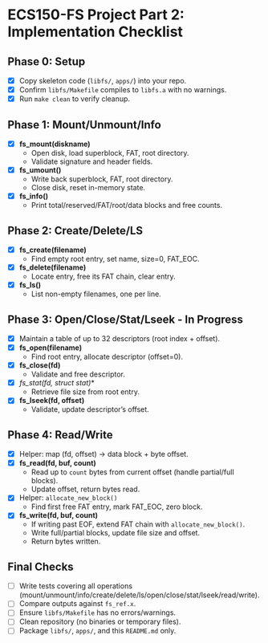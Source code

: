 # ECS150-FS Project Part 2: Implementation Checklist

## Phase 0: Setup
- [x] Copy skeleton code (`libfs/`, `apps/`) into your repo.
- [x] Confirm `libfs/Makefile` compiles to `libfs.a` with no warnings.
- [x] Run `make clean` to verify cleanup.

## Phase 1: Mount/Unmount/Info
- [x] **fs_mount(diskname)**
  - Open disk, load superblock, FAT, root directory.
  - Validate signature and header fields.
- [x] **fs_umount()**
  - Write back superblock, FAT, root directory.
  - Close disk, reset in-memory state.
- [x] **fs_info()**
  - Print total/reserved/FAT/root/data blocks and free counts.

## Phase 2: Create/Delete/LS
- [x] **fs_create(filename)**
  - Find empty root entry, set name, size=0, FAT_EOC.
- [x] **fs_delete(filename)**
  - Locate entry, free its FAT chain, clear entry.
- [x] **fs_ls()**
  - List non-empty filenames, one per line.

## Phase 3: Open/Close/Stat/Lseek - In Progress
- [x] Maintain a table of up to 32 descriptors (root index + offset).
- [x] **fs_open(filename)**
  - Find root entry, allocate descriptor (offset=0).
- [x] **fs_close(fd)**
  - Validate and free descriptor.
- [x] **fs_stat(fd, struct stat*)**
  - Retrieve file size from root entry.
- [x] **fs_lseek(fd, offset)**
  - Validate, update descriptor’s offset.

## Phase 4: Read/Write
- [x] Helper: map (fd, offset) → data block + byte offset.
- [x] **fs_read(fd, buf, count)**
  - Read up to `count` bytes from current offset (handle partial/full blocks).
  - Update offset, return bytes read.
- [x] Helper: `allocate_new_block()`
  - Find first free FAT entry, mark FAT_EOC, zero block.
- [x] **fs_write(fd, buf, count)**
  - If writing past EOF, extend FAT chain with `allocate_new_block()`.
  - Write full/partial blocks, update file size and offset.
  - Return bytes written.

## Final Checks
- [ ] Write tests covering all operations (mount/unmount/info/create/delete/ls/open/close/stat/lseek/read/write).
- [ ] Compare outputs against `fs_ref.x`.
- [ ] Ensure `libfs/Makefile` has no errors/warnings.
- [ ] Clean repository (no binaries or temporary files).
- [ ] Package `libfs/`, `apps/`, and this `README.md` only.
